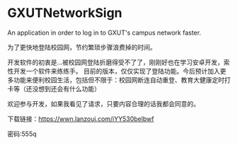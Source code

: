 # GXUTNetworkSign
An application in order to log in to GXUT's campus network faster.

为了更快地登陆校园网，节约繁琐步骤浪费掉的时间。

开发软件的初衷是...被校园网登陆折磨得受不了了，刚刚好也在学习安卓开发，索性开发一个软件来练练手。
目前的版本，仅仅实现了登陆功能。今后预计加入更多功能来便利校园生活，包括但不限于：校园网断连自动重登、教育大健康定时打卡等（还没想到还会有什么功能）

欢迎参与开发，如果我看见了请求，只要内容合理的话我都会同意的。

下载链接：https://wwn.lanzouj.com/iYY530belbwf

密码:555q
